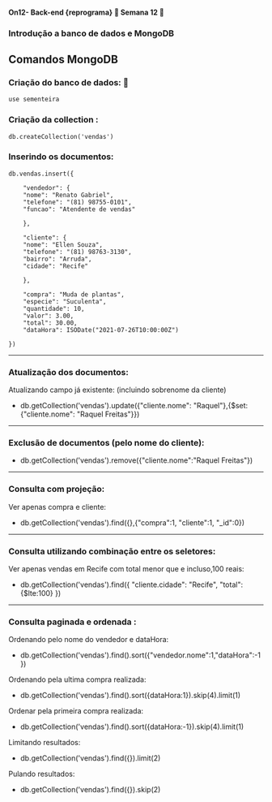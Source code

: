 #### **On12- Back-end {reprograma} :purple_heart: Semana 12** 🚀

### Introdução a banco de dados e MongoDB
**Comandos MongoDB**
---
### Criação do banco de dados:  :seedling:
	use sementeira
### Criação da collection : 
	db.createCollection('vendas')     
### Inserindo os documentos:

	db.vendas.insert({

		"vendedor": {
		"nome": "Renato Gabriel",
		"telefone": "(81) 98755-0101",
		"funcao": "Atendente de vendas"

		},

		"cliente": {
		"nome": "Ellen Souza",
		"telefone": "(81) 98763-3130",
		"bairro": "Arruda",
		"cidade": "Recife"

		},

		"compra": "Muda de plantas",
		"especie": "Suculenta",
		"quantidade": 10,
		"valor": 3.00,
		"total": 30.00,
		"dataHora": ISODate("2021-07-26T10:00:00Z")

	}) 

---
### Atualização dos documentos:
Atualizando campo já existente: (incluindo sobrenome da cliente)
- db.getCollection('vendas').update({"cliente.nome": "Raquel"},{$set:{"cliente.nome": "Raquel Freitas"}})
---
###   Exclusão de documentos (pelo nome do cliente):
- db.getCollection('vendas').remove({"cliente.nome":"Raquel Freitas"})

---
### Consulta com projeção: 
Ver apenas compra e cliente:
- db.getCollection('vendas').find({},{"compra":1, "cliente":1, "_id":0}) 

---
###  Consulta utilizando combinação entre os seletores:
Ver apenas vendas em Recife com total menor que e incluso,100 reais:
- db.getCollection('vendas').find({
    "cliente.cidade": "Recife",
    "total": {$lte:100}
    })
---
###   Consulta paginada e ordenada : 
Ordenando pelo nome do vendedor e dataHora: 
- db.getCollection('vendas').find().sort({"vendedor.nome":1,"dataHora":-1})

Ordenando pela ultima compra realizada: 
- db.getCollection('vendas').find().sort({dataHora:1}).skip(4).limit(1)

Ordenar pela primeira compra realizada: 
- db.getCollection('vendas').find().sort({dataHora:-1}).skip(4).limit(1)

Limitando resultados: 
- db.getCollection('vendas').find({}).limit(2)

Pulando resultados: 
- db.getCollection('vendas').find({}).skip(2)
